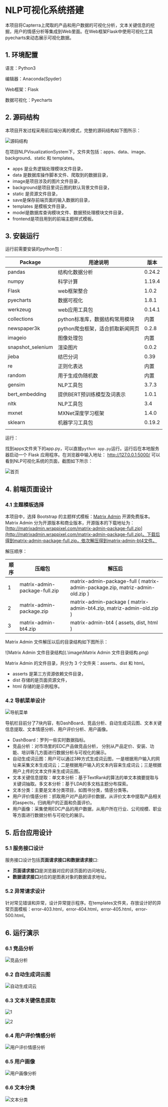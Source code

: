 # NLP可视化系统搭建

本项目将Capterra上爬取的产品和用户数据的可视化分析，文本关键信息的挖掘，用户的情感分析等集成到Web里面。在Web框架Flask中使用可视化工具pyecharts来动态展示可视化数据。

## 1. 环境配置

语言：Python3

编辑器：Anaconda(Spyder)

Web框架：Flask

数据可视化：Pyecharts

## 2. 源码结构

本项目开发过程采用前后端分离的模式，完整的源码结构如下图所示：

![源码结构](.\image\源码结构.png)

在项目NLPVisualizationSystem下，文件夹包括：apps、data、image、background、static 和  templates。

- apps 是业务逻辑处理模块文件目录，
- data 是数据库操作脚本文件、爬取到的数据目录，
- image是项目涉及的图片文件目录，
- background是项目里词云图的默认背景文件目录，
- static 是资源文件目录，
- save是保存前端页面的输入数据的目录，
- templates 是模板文件目录，
- model是数据库查询模块文件、数据预处理模块文件目录，
- frontend是项目用到的前端主题样式模板。

## 3. 安装运行

运行前需要安装的python包：

| Package           | 用途说明                         | 版本   |
| ----------------- | -------------------------------- | ------ |
| pandas            | 结构化数据分析                   | 0.24.2 |
| numpy             | 科学计算                         | 1.19.4 |
| Flask             | web框架整合                      | 1.0.2  |
| pyecharts         | 数据可视化                       | 1.8.1  |
| werkzeug          | web应用工具包                    | 0.14.1 |
| collections       | python标准库，数据结构常用模块   | 内置   |
| newspaper3k       | python爬虫框架，适合抓取新闻网页 | 0.2.8  |
| imageio           | 图像处理包                       | 内置   |
| snapshot_selenium | 渲染图片                         | 0.0.2  |
| jieba             | 结巴分词                         | 0.39   |
| re                | 正则化表达                       | 内置   |
| random            | 用于生成伪随机数                 | 内置   |
| gensim            | NLP工具包                        | 3.7.3  |
| bert_embedding    | 提供BERT预训练模型及词表示       | 1.0.1  |
| nltk              | NLP工具包                        | 3.4    |
| mxnet             | MXNet深度学习框架                | 1.4.0  |
| sklearn           | 机器学习工具包                   | 0.19.2 |
|                   |                                  |        |

运行：

找到apps文件夹下的app.py，可以直接`python app.py`运行。运行后在本地服务器启动一个 Flask 应用程序。在浏览器中输入地址：  http://127.0.0.1:5000/ 可以看到NLP可视化系统的页面，截图如下所示：

![首页](.\image\首页.png)

## 4. 前端页面设计

### 4.1 主题模板选择

本项目中，选择 Bootstrap 的主题样式模板：[Matrix Admin](https://www.matrixadmin.wrappixel.com/) 开源免费版本。Matrix Admin 分为开源版本和商业版本，开源版本的下载地址为：[http://matrixadmin.wrappixel.com/matrix-admin-package-full.zip](http://matrixadmin.wrappixel.com/matrix-admin-package-full.zip)。下载后得到matrix-admin-package-full.zip，依次解压得到matrix-admin-bt4文件。

解压顺序：

| 顺序 | 压缩包                        | 解压后                                                       |
| ---- | ----------------------------- | ------------------------------------------------------------ |
| 1    | matrix-admin-package-full.zip | matrix-admin-package-full ( matrix-admin-package.zip, matriz-admin-old.zip ) |
| 2    | matrix-admin-package.zip      | matrix-admin-package ( matrix-admin-bt4.zip, matriz-admin-old.zip ) |
| 3    | matrix-admin-bt4.zip          | matrix-admin-bt4 ( assets, dist,  html )                     |

Matrix Admin 文件解压以后的目录结构如下图所示：

![Matrix Admin 文件目录结构](.\image\Matrix Admin 文件目录结构.png)

Matrix Admin 的文件目录，共分为 3 个文件夹：asserts、dist 和 html。

- asserts 是第三方资源依赖文件目录，
- dist 存储的是页面资源文件，
- html 存储的是示例程序。

### 4.2 导航菜单设计

![导航菜单](.\image\导航菜单.png)

导航栏目前分了7块内容，有DashBoard、竞品分析、自动生成词云图、文本关键信息提取、文本情感分析、用户评价分析、用户画像。

- DashBoard：罗列一些实时数据指标。
- 竞品分析：对市场里的EDC产品做竞品分析， 分别从产品定价、安装、功能、培训等几方面进行数据分析与可视化的展示。
- 自动生成词云图：用户可以通过3种方式生成词云图，一是根据用户输入的网址来采集文本生成词云；二是根据用户输入的文本内容来生成词云；三是根据用户上传的文本文件来生成词云图。
- 文本关键信息提取：单文本分析：基于TextRank的算法的单文本摘要提取与关键词抽取。多文本分析：基于LDA的多文档主题分布探索。
- 文本分类：主要是文本分类项目，如图书分类，情感分类等。
- 用户评价情感分析：抓取用户对产品的评价数据，从评价文本中提取产品相关的aspects，归纳用户的正面和负面评价。
- 用户画像：采集使用EDC产品的用户数据，从用户所在行业、公司规模、职业等方面进行数据分析与可视化的展示。





## 5. 后台应用设计

### 5.1 服务接口设计

服务接口设计包括**页面请求接口和数据请求接**口:

- **页面请求接口**是浏览器对应的该页面的访问地址，
- **数据请求接口**对应的是图表对象的数据请求地址。

### 5.2 异常请求设计

针对常见错误和异常，设计异常提示程序。在templates文件夹，存放设计好的异常页面模板：error-403.html，error-404.html，error-405.html，error-500.html。





## 6. 运行演示

### 6.1 竞品分析

![竞品分析](D:\Github\NLPVisualizationSystem\image\竞品分析.gif)

### 6.2 自动生成词云图

![自动生成词云](.\image\自动生成词云.gif)

### 6.3 文本关键信息提取
![1](.\image\文本关键信息提取1.png)

![2](.\image\文本关键信息提取2.png)


### 6.4 用户评价情感分析

![用户评价情感分析](.\image\用户评价情感分析.gif)



### 6.5 用户画像

![用户画像分析](.\image\用户画像分析.png)

### 6.6 文本分类

![文本分类](.\image\文本分类.gif)





## 

